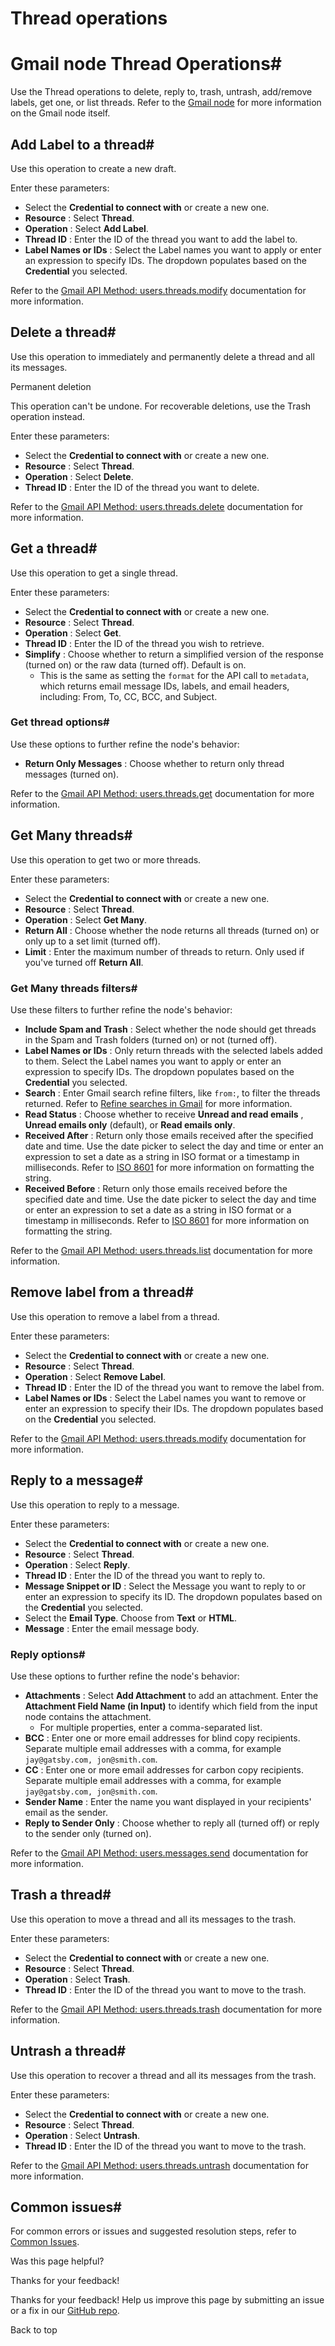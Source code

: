 # Thread operations

[ ](https://github.com/n8n-io/n8n-docs/edit/main/docs/integrations/builtin/app-nodes/n8n-nodes-base.gmail/thread-operations.md "Edit this page")

# Gmail node Thread Operations#

Use the Thread operations to delete, reply to, trash, untrash, add/remove labels, get one, or list threads. Refer to the [Gmail node](../) for more information on the Gmail node itself.

## Add Label to a thread#

Use this operation to create a new draft.

Enter these parameters:

  * Select the **Credential to connect with** or create a new one.
  * **Resource** : Select **Thread**.
  * **Operation** : Select **Add Label**.
  * **Thread ID** : Enter the ID of the thread you want to add the label to.
  * **Label Names or IDs** : Select the Label names you want to apply or enter an expression to specify IDs. The dropdown populates based on the **Credential** you selected.



Refer to the [Gmail API Method: users.threads.modify](https://developers.google.com/gmail/api/reference/rest/v1/users.threads/modify) documentation for more information.

## Delete a thread#

Use this operation to immediately and permanently delete a thread and all its messages.

Permanent deletion

This operation can't be undone. For recoverable deletions, use the Trash operation instead.

Enter these parameters:

  * Select the **Credential to connect with** or create a new one.
  * **Resource** : Select **Thread**.
  * **Operation** : Select **Delete**.
  * **Thread ID** : Enter the ID of the thread you want to delete.



Refer to the [Gmail API Method: users.threads.delete](https://developers.google.com/gmail/api/reference/rest/v1/users.threads/delete) documentation for more information.

## Get a thread#

Use this operation to get a single thread.

Enter these parameters:

  * Select the **Credential to connect with** or create a new one.
  * **Resource** : Select **Thread**.
  * **Operation** : Select **Get**.
  * **Thread ID** : Enter the ID of the thread you wish to retrieve.
  * **Simplify** : Choose whether to return a simplified version of the response (turned on) or the raw data (turned off). Default is on.
    * This is the same as setting the `format` for the API call to `metadata`, which returns email message IDs, labels, and email headers, including: From, To, CC, BCC, and Subject.



### Get thread options#

Use these options to further refine the node's behavior:

  * **Return Only Messages** : Choose whether to return only thread messages (turned on).



Refer to the [Gmail API Method: users.threads.get](https://developers.google.com/gmail/api/reference/rest/v1/users.threads/get) documentation for more information.

## Get Many threads#

Use this operation to get two or more threads.

Enter these parameters:

  * Select the **Credential to connect with** or create a new one.
  * **Resource** : Select **Thread**.
  * **Operation** : Select **Get Many**.
  * **Return All** : Choose whether the node returns all threads (turned on) or only up to a set limit (turned off).
  * **Limit** : Enter the maximum number of threads to return. Only used if you've turned off **Return All**.



### Get Many threads filters#

Use these filters to further refine the node's behavior:

  * **Include Spam and Trash** : Select whether the node should get threads in the Spam and Trash folders (turned on) or not (turned off).
  * **Label Names or IDs** : Only return threads with the selected labels added to them. Select the Label names you want to apply or enter an expression to specify IDs. The dropdown populates based on the **Credential** you selected.
  * **Search** : Enter Gmail search refine filters, like `from:`, to filter the threads returned. Refer to [Refine searches in Gmail](https://support.google.com/mail/answer/7190?hl=en) for more information.
  * **Read Status** : Choose whether to receive **Unread and read emails** , **Unread emails only** (default), or **Read emails only**.
  * **Received After** : Return only those emails received after the specified date and time. Use the date picker to select the day and time or enter an expression to set a date as a string in ISO format or a timestamp in milliseconds. Refer to [ISO 8601](https://en.wikipedia.org/wiki/ISO_8601) for more information on formatting the string.
  * **Received Before** : Return only those emails received before the specified date and time. Use the date picker to select the day and time or enter an expression to set a date as a string in ISO format or a timestamp in milliseconds. Refer to [ISO 8601](https://en.wikipedia.org/wiki/ISO_8601) for more information on formatting the string.



Refer to the [Gmail API Method: users.threads.list](https://developers.google.com/gmail/api/reference/rest/v1/users.threads/list) documentation for more information.

## Remove label from a thread#

Use this operation to remove a label from a thread.

Enter these parameters:

  * Select the **Credential to connect with** or create a new one.
  * **Resource** : Select **Thread**.
  * **Operation** : Select **Remove Label**.
  * **Thread ID** : Enter the ID of the thread you want to remove the label from.
  * **Label Names or IDs** : Select the Label names you want to remove or enter an expression to specify their IDs. The dropdown populates based on the **Credential** you selected.



Refer to the [Gmail API Method: users.threads.modify](https://developers.google.com/gmail/api/reference/rest/v1/users.threads/modify) documentation for more information.

## Reply to a message#

Use this operation to reply to a message.

Enter these parameters:

  * Select the **Credential to connect with** or create a new one.
  * **Resource** : Select **Thread**.
  * **Operation** : Select **Reply**.
  * **Thread ID** : Enter the ID of the thread you want to reply to.
  * **Message Snippet or ID** : Select the Message you want to reply to or enter an expression to specify its ID. The dropdown populates based on the **Credential** you selected.
  * Select the **Email Type**. Choose from **Text** or **HTML**.
  * **Message** : Enter the email message body.



### Reply options#

Use these options to further refine the node's behavior:

  * **Attachments** : Select **Add Attachment** to add an attachment. Enter the **Attachment Field Name (in Input)** to identify which field from the input node contains the attachment.
    * For multiple properties, enter a comma-separated list.
  * **BCC** : Enter one or more email addresses for blind copy recipients. Separate multiple email addresses with a comma, for example `jay@gatsby.com, jon@smith.com`.
  * **CC** : Enter one or more email addresses for carbon copy recipients. Separate multiple email addresses with a comma, for example `jay@gatsby.com, jon@smith.com`.
  * **Sender Name** : Enter the name you want displayed in your recipients' email as the sender.
  * **Reply to Sender Only** : Choose whether to reply all (turned off) or reply to the sender only (turned on).



Refer to the [Gmail API Method: users.messages.send](https://developers.google.com/gmail/api/reference/rest/v1/users.messages/send) documentation for more information.

## Trash a thread#

Use this operation to move a thread and all its messages to the trash.

Enter these parameters:

  * Select the **Credential to connect with** or create a new one.
  * **Resource** : Select **Thread**.
  * **Operation** : Select **Trash**.
  * **Thread ID** : Enter the ID of the thread you want to move to the trash.



Refer to the [Gmail API Method: users.threads.trash](https://developers.google.com/gmail/api/reference/rest/v1/users.threads/trash) documentation for more information.

## Untrash a thread#

Use this operation to recover a thread and all its messages from the trash.

Enter these parameters:

  * Select the **Credential to connect with** or create a new one.
  * **Resource** : Select **Thread**.
  * **Operation** : Select **Untrash**.
  * **Thread ID** : Enter the ID of the thread you want to move to the trash.



Refer to the [Gmail API Method: users.threads.untrash](https://developers.google.com/gmail/api/reference/rest/v1/users.threads/untrash) documentation for more information.

## Common issues#

For common errors or issues and suggested resolution steps, refer to [Common Issues](../common-issues/).

Was this page helpful? 

Thanks for your feedback! 

Thanks for your feedback! Help us improve this page by submitting an issue or a fix in our [GitHub repo](https://github.com/n8n-io/n8n-docs). 

Back to top 
